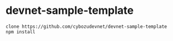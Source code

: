 # devnet-sample-template

```
clone https://github.com/cybozudevnet/devnet-sample-template
npm install
```
